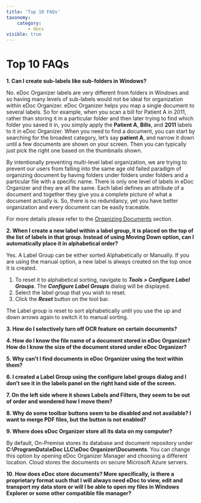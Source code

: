 ```yaml
---
title: 'Top 10 FAQs'
taxonomy:
    category:
        - docs
visible: true
---
```


# Top 10 FAQs

**1. Can I create sub-labels like sub-folders in Windows?**

No. eDoc Organizer labels are very different from folders in Windows and so having many levels of sub-labels would not be ideal for organization within eDoc Organizer. eDoc Organizer helps you map a single document to several labels. So for example, when you scan a bill for Patient A in 2011, rather than storing it in a particular folder and then later trying to find which folder you saved it in, you simply apply the **Patient A**, **Bills**, and **2011** labels to it in eDoc Organizer. When you need to find a document, you can start by searching for the broadest category, let’s say **patient A**, and narrow it down until a few documents are shown on your screen. Then you can typically just pick the right one based on the thumbnails shown.

By intentionally preventing multi-level label organization, we are trying to prevent our users from falling into the same age old failed paradigm of organizing document by having folders under folders under folders and a particular file with a specific name. There is only one level of labels in eDoc Organizer and they are all the same. Each label defines an attribute of a document and together they give you a complete picture of what a document actually is. So, there is no redundancy, yet you have better organization and every document can be easily traceable.

For more details please refer to the [Organizing Documents](https://edocorganizer-help.azurewebsites.net/overview/organizing-documents) section.

**2. When I create a new label within a label group, it is placed on the top of the list of labels in that group. Instead of using Moving Down option, can I automatically place it in alphabetical order?**

Yes. A Label Group can be either sorted Alphabetically or Manually. If you are using the manual option, a new label is always created on the top once it is created.

1. To reset it to alphabetical sorting, navigate to _**Tools > Configure Label Groups**_. The _**Configure Label Groups**_ dialog will be displayed.
2. Select the label group that you wish to reset.
3. Click the _**Reset**_ button on the tool bar.

The Label group is reset to sort alphabetically until you use the up and down arrows again to switch it to manual sorting.

**3. How do I selectively turn off OCR feature on certain documents?**

**4. How do I know the file name of a document stored in eDoc Organizer? How do I know the size of the document stored under eDoc Organizer?**

**5. Why can’t I find documents in eDoc Organizer using the text within them?**

**6. I created a Label Group using the configure label groups dialog and I don’t see it in the labels panel on the right hand side of the screen.**

**7. On the left side where it shows Labels and Filters, they seem to be out of order and wondered how I move them?**

**8. Why do some toolbar buttons seem to be disabled and not available? I want to merge PDF files, but the button is not enabled?**

**9. Where does eDoc Organizer store all its data on my computer?**

By default, On-Premise stores its database and document repository under **C:\ProgramData\eDoc LLC\eDoc Organizer\Documents**. You can change this option by opening eDoc Organizer Manager and choosing a different location. Cloud stores the documents on secure Microsoft Azure servers.

**10. How does eDoc store documents? More specifically, is there a proprietary format such that I will always need eDoc to view, edit and transport my data store or will I be able to open my files in Windows Explorer or some other compatible file manager?**